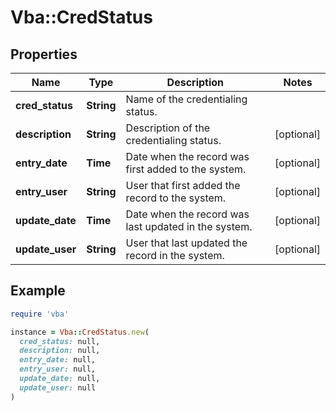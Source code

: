 # Vba::CredStatus

## Properties

| Name | Type | Description | Notes |
| ---- | ---- | ----------- | ----- |
| **cred_status** | **String** | Name of the credentialing status. |  |
| **description** | **String** | Description of the credentialing status. | [optional] |
| **entry_date** | **Time** | Date when the record was first added to the system. | [optional] |
| **entry_user** | **String** | User that first added the record to the system. | [optional] |
| **update_date** | **Time** | Date when the record was last updated in the system. | [optional] |
| **update_user** | **String** | User that last updated the record in the system. | [optional] |

## Example

```ruby
require 'vba'

instance = Vba::CredStatus.new(
  cred_status: null,
  description: null,
  entry_date: null,
  entry_user: null,
  update_date: null,
  update_user: null
)
```

